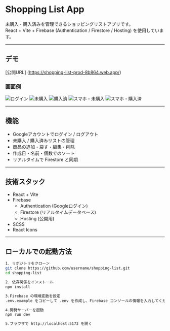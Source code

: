 # Shopping List App

未購入・購入済みを管理できるショッピングリストアプリです。  
React + Vite + Firebase (Authentication / Firestore / Hosting) を使用しています。

---

## デモ
[公開URL]
(https://shopping-list-prod-8b864.web.app/)

### 画面例
![ログイン](public/shopping-list-screenshot/login.png)
![未購入](public/shopping-list-screenshot/unpurchased.png)
![購入済](public/shopping-list-screenshot/purchased.png)
![スマホ・未購入](public/shopping-list-screenshot/smartphone_unpurchased.png)
![スマホ・購入済](public/shopping-list-screenshot/smartphone_purchased.png)

---

## 機能
- Googleアカウントでログイン / ログアウト
- 未購入 / 購入済みリストの管理
- 商品の追加・戻す・編集・削除
- 作成日・名前・個数でのソート
- リアルタイムで Firestore と同期

---

## 技術スタック
- React + Vite
- Firebase
  - Authentication (Googleログイン)
  - Firestore (リアルタイムデータベース)
  - Hosting (公開用)
- SCSS
- React Icons

---

## ローカルでの起動方法

```bash
1. リポジトリをクローン
git clone https://github.com/username/shopping-list.git
cd shopping-list

2. 依存関係をインストール
npm install

3.Firebase の環境変数を設定
.env.example をコピーして .env を作成し、Firebase コンソールの情報を入力してください。

4.開発サーバーを起動
npm run dev

5.ブラウザで http://localhost:5173 を開く
